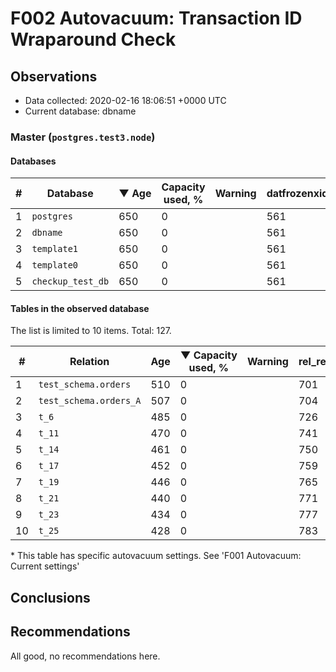 # F002 Autovacuum: Transaction ID Wraparound Check #

## Observations ##
- Data collected: 2020-02-16 18:06:51 +0000 UTC
- Current database: dbname




### Master (`postgres.test3.node`) ###


#### Databases ####


| \# | Database | &#9660;&nbsp;Age | Capacity used, % | Warning | datfrozenxid |
|--|--------|-----|------------------|---------|--------------|
| 1 |`postgres`|650 |0 |  |561 |
| 2 |`dbname`|650 |0 |  |561 |
| 3 |`template1`|650 |0 |  |561 |
| 4 |`template0`|650 |0 |  |561 |
| 5 |`checkup_test_db`|650 |0 |  |561 |


#### Tables in the observed database ####
The list is limited to 10 items. Total: 127.

| \# | Relation | Age | &#9660;&nbsp;Capacity used, % | Warning |rel_relfrozenxid | toast_relfrozenxid |
|---|-------|-----|------------------|---------|-----------------|--------------------|
| 1 |`test_schema.orders` |510 |0 |  |701 |0 |
| 2 |`test_schema.orders_A` |507 |0 |  |704 |0 |
| 3 |`t_6` |485 |0 |  |726 |0 |
| 4 |`t_11` |470 |0 |  |741 |0 |
| 5 |`t_14` |461 |0 |  |750 |0 |
| 6 |`t_17` |452 |0 |  |759 |0 |
| 7 |`t_19` |446 |0 |  |765 |0 |
| 8 |`t_21` |440 |0 |  |771 |0 |
| 9 |`t_23` |434 |0 |  |777 |0 |
| 10 |`t_25` |428 |0 |  |783 |0 |


\* This table has specific autovacuum settings. See 'F001 Autovacuum: Current settings'


## Conclusions ##
 


## Recommendations ##
  All good, no recommendations here.
 

